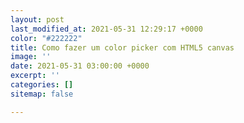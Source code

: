 ```yaml
---
layout: post
last_modified_at: 2021-05-31 12:29:17 +0000
color: "#222222"
title: Como fazer um color picker com HTML5 canvas
image: ''
date: 2021-05-31 03:00:00 +0000
excerpt: ''
categories: []
sitemap: false

---
```

